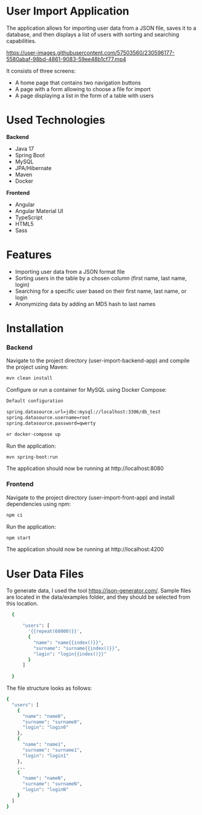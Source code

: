 # User Import Application

The application allows for importing user data from a JSON file, saves it to a database, and then displays a list of users with sorting and searching capabilities.

https://user-images.githubusercontent.com/57503560/230596177-5580abaf-98bd-4861-9083-59ee48b1cf77.mp4

It consists of three screens:

- A home page that contains two navigation buttons
- A page with a form allowing to choose a file for import
- A page displaying a list in the form of a table with users

# Used Technologies

**Backend**

- Java 17
- Spring Boot
- MySQL
- JPA/Hibernate
- Maven 
- Docker

**Frontend**

- Angular
- Angular Material UI
- TypeScript
- HTML5
- Sass


# Features

- Importing user data from a JSON format file
- Sorting users in the table by a chosen column (first name, last name, login)
- Searching for a specific user based on their first name, last name, or login
- Anonymizing data by adding an MD5 hash to last names


# Installation

### **Backend**

Navigate to the project directory (user-import-backend-app) and compile the project using Maven:
```sh
mvn clean install
```  
Configure or run a container for MySQL using Docker Compose:
```sh
Default configuration

spring.datasource.url=jdbc:mysql://localhost:3306/db_test
spring.datasource.username=root
spring.datasource.password=qwerty
``` 
```sh
or docker-compose up
```  
Run the application:
```sh
mvn spring-boot:run
```  
The application should now be running at http://localhost:8080

### **Frontend**

Navigate to the project directory (user-import-front-app) and install dependencies using npm:
```sh
npm ci
```  
Run the application:
```sh
npm start
```  
The application should now be running at http://localhost:4200

# User Data Files

To generate data, I used the tool https://json-generator.com/. Sample files are located in the data/examples folder, and they should be selected from this location.

```sh
  {

      "users": [
        '{{repeat(60000)}}',
        {
          "name": "name{{index()}}",
          "surname": "surname{{index()}}",
          "login": "login{{index()}}"
        }
      ]
    
  }
```  
The file structure looks as follows:
```sh
{
  "users": [
    {
      "name": "name0",
      "surname": "surname0",
      "login": "login0"
    },
    {
      "name": "name1",
      "surname": "surname1",
      "login": "login1"
    },
    ...
    {
      "name": "nameN",
      "surname": "surnameN",
      "login": "loginN"
    }
  ]
}
    

```  




